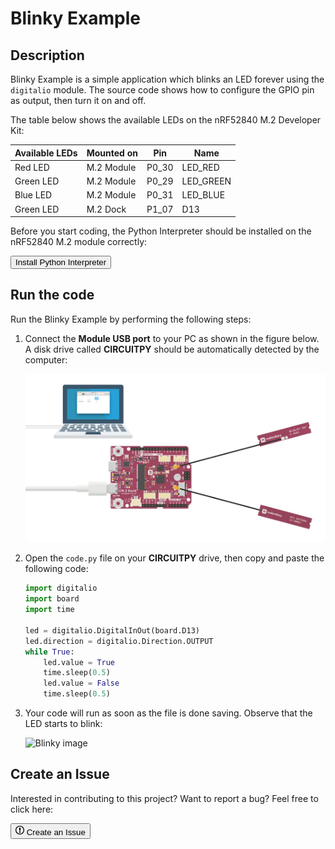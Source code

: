 # Blinky Example

## Description

Blinky Example is a simple application which blinks an LED forever using the `digitalio` module. The source code shows how to configure the GPIO pin as output, then turn it on and off.

The table below shows the available LEDs on the nRF52840 M.2 Developer Kit:

| Available LEDs | Mounted on |  Pin  | Name      |
|--------------- | ---------- | ----- | --------- |
| Red LED        | M.2 Module | P0_30 | LED_RED   |
| Green LED      | M.2 Module | P0_29 | LED_GREEN |
| Blue LED       | M.2 Module | P0_31 | LED_BLUE  |
| Green LED      | M.2 Dock   | P1_07 | D13       |


Before you start coding, the Python Interpreter should be installed on the nRF52840 M.2 module correctly:

<a href="../../install"><button class="md-tile md-tile--primary" style="width:auto;">Install Python Interpreter</button></a>

## Run the code

Run the Blinky Example by performing the following steps:

1. Connect the **Module USB port** to your PC as shown in the figure below. A disk drive called **CIRCUITPY** should be automatically detected by the computer:

	![](../assets/images/connect-module-usb.webp)

2. Open the `code.py` file on your **CIRCUITPY** drive, then copy and paste the following code:

	``` py
	import digitalio
	import board
	import time

	led = digitalio.DigitalInOut(board.D13)
	led.direction = digitalio.Direction.OUTPUT
	while True:
		led.value = True
		time.sleep(0.5)
		led.value = False
		time.sleep(0.5)
	```

3. Your code will run as soon as the file is done saving. Observe that the LED starts to blink:

	![Blinky image]()

## Create an Issue

Interested in contributing to this project? Want to report a bug? Feel free to click here:

<a href="https://github.com/makerdiary/nrf52840-m2-devkit/issues/new?title=Python:%20Blinky:%20%3Ctitle%3E"><button class="md-tile md-tile--primary"><svg xmlns="http://www.w3.org/2000/svg" viewBox="0 0 14 16" width="14" height="16"><path fill-rule="evenodd" d="M7 2.3c3.14 0 5.7 2.56 5.7 5.7s-2.56 5.7-5.7 5.7A5.71 5.71 0 011.3 8c0-3.14 2.56-5.7 5.7-5.7zM7 1C3.14 1 0 4.14 0 8s3.14 7 7 7 7-3.14 7-7-3.14-7-7-7zm1 3H6v5h2V4zm0 6H6v2h2v-2z"></path></svg> Create an Issue</button></a>
